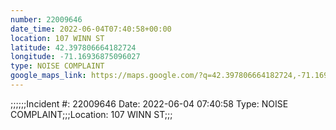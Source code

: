```yaml
---
number: 22009646
date_time: 2022-06-04T07:40:58+00:00
location: 107 WINN ST
latitude: 42.397806664182724
longitude: -71.16936875096027
type: NOISE COMPLAINT
google_maps_link: https://maps.google.com/?q=42.397806664182724,-71.16936875096027
---
```


;;;;;;Incident #: 22009646   Date: 2022-06-04 07:40:58   Type: NOISE COMPLAINT;;;Location: 107 WINN ST;;;

